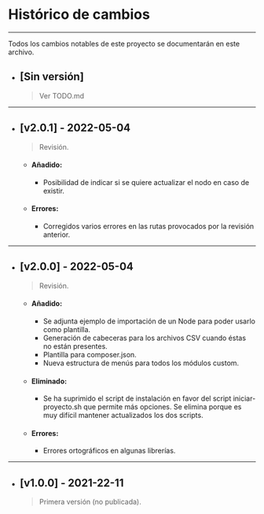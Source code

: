 # Histórico de cambios
---
Todos los cambios notables de este proyecto se documentarán en este archivo.

* ## [Sin versión]
  > Ver TODO.md

---
* ## [v2.0.1] - 2022-05-04
  > Revisión.

  * #### Añadido:
    - Posibilidad de indicar si se quiere actualizar el nodo en caso de existir.

  * #### Errores:
    - Corregidos varios errores en las rutas provocados por la revisión
      anterior.

---
* ## [v2.0.0] - 2022-05-04
  > Revisión.

  * #### Añadido:
    - Se adjunta ejemplo de importación de un Node para poder usarlo como
      plantilla.
    - Generación de cabeceras para los archivos CSV cuando éstas no están
      presentes.
    - Plantilla para composer.json.
    - Nueva estructura de menús para todos los módulos custom.

  * #### Eliminado:
    - Se ha suprimido el script de instalación en favor del script
      iniciar-proyecto.sh que permite más opciones. Se elimina porque es
      muy difícil mantener actualizados los dos scripts.

  * #### Errores:
    - Errores ortográficos en algunas librerías.

---
* ## [v1.0.0] - 2021-22-11
  > Primera versión (no publicada).
